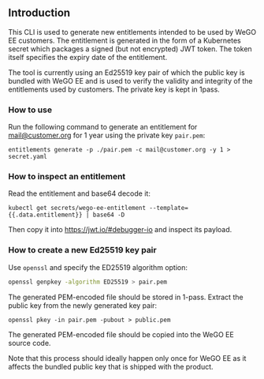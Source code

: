 ## Introduction
This CLI is used to generate new entitlements intended to be used by WeGO EE customers. The entitlement is generated in the form of a Kubernetes secret which packages a signed (but not encrypted) JWT token. The token itself specifies the expiry date of the entitlement.

The tool is currently using an Ed25519 key pair of which the public key is bundled with WeGO EE and is used to verify the validity and integrity of the entitlements used by customers. The private key is kept in 1pass.

### How to use
Run the following command to generate an entitlement for mail@customer.org for 1 year using the private key `pair.pem`:
```
entitlements generate -p ./pair.pem -c mail@customer.org -y 1 > secret.yaml
```

###  How to inspect an entitlement
Read the entitlement and base64 decode it:
```
kubectl get secrets/wego-ee-entitlement --template={{.data.entitlement}} | base64 -D
```
Then copy it into https://jwt.io/#debugger-io and inspect its payload.


### How to create a new Ed25519 key pair
Use `openssl` and specify the ED25519 algorithm option:
```bash
openssl genpkey -algorithm ED25519 > pair.pem
```
The generated PEM-encoded file should be stored in 1-pass.
Extract the public key from the newly generated key pair:
```
openssl pkey -in pair.pem -pubout > public.pem
```
The generated PEM-encoded file should be copied into the WeGO EE source code.

Note that this process should ideally happen only once for WeGO EE as it affects the bundled public key that is shipped with the product.